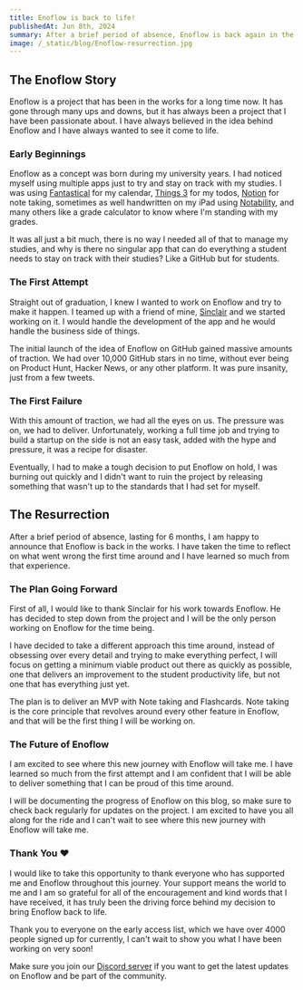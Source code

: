 ```yaml
---
title: Enoflow is back to life!
publishedAt: Jun 8th, 2024
summary: After a brief period of absence, Enoflow is back again in the works. Learn more about what we have been up to, the story until now and what's next in the future of Enoflow!
image: /_static/blog/Enoflow-resurrection.jpg
---
```


## The Enoflow Story

Enoflow is a project that has been in the works for a long time now. It has gone through many ups and downs, but it has always been a project that I have been passionate about. I have always believed in the idea behind Enoflow and I have always wanted to see it come to life.

### Early Beginnings

Enoflow as a concept was born during my university years. I had noticed myself using multiple apps just to try and stay on track with my studies. I was using [Fantastical](https://flexibits.com/fantastical) for my calendar, [Things 3](https://culturedcode.com/things/) for my todos, [Notion](https://notion.so) for note taking, sometimes as well handwritten on my iPad using [Notability](https://notability.com/), and many others like a grade calculator to know where I'm standing with my grades.

It was all just a bit much, there is no way I needed all of that to manage my studies, and why is there no singular app that can do everything a student needs to stay on track with their studies? Like a GitHub but for students.

### The First Attempt

Straight out of graduation, I knew I wanted to work on Enoflow and try to make it happen. I teamed up with a friend of mine, [Sinclair](https://x.com/F1VEBORDIER) and we started working on it. I would handle the development of the app and he would handle the business side of things.

The initial launch of the idea of Enoflow on GitHub gained massive amounts of traction. We had over 10,000 GitHub stars in no time, without ever being on Product Hunt, Hacker News, or any other platform. It was pure insanity, just from a few tweets.

### The First Failure

With this amount of traction, we had all the eyes on us. The pressure was on, we had to deliver. Unfortunately, working a full time job and trying to build a startup on the side is not an easy task, added with the hype and pressure, it was a recipe for disaster.

Eventually, I had to make a tough decision to put Enoflow on hold, I was burning out quickly and I didn't want to ruin the project by releasing something that wasn't up to the standards that I had set for myself.

## The Resurrection

After a brief period of absence, lasting for 6 months, I am happy to announce that Enoflow is back in the works. I have taken the time to reflect on what went wrong the first time around and I have learned so much from that experience.

### The Plan Going Forward

First of all, I would like to thank Sinclair for his work towards Enoflow. He has decided to step down from the project and I will be the only person working on Enoflow for the time being.

I have decided to take a different approach this time around, instead of obsessing over every detail and trying to make everything perfect, I will focus on getting a minimum viable product out there as quickly as possible, one that delivers an improvement to the student productivity life, but not one that has everything just yet.

The plan is to deliver an MVP with Note taking and Flashcards. Note taking is the core principle that revolves around every other feature in Enoflow, and that will be the first thing I will be working on.

### The Future of Enoflow

I am excited to see where this new journey with Enoflow will take me. I have learned so much from the first attempt and I am confident that I will be able to deliver something that I can be proud of this time around.

I will be documenting the progress of Enoflow on this blog, so make sure to check back regularly for updates on the project. I am excited to have you all along for the ride and I can't wait to see where this new journey with Enoflow will take me.

### Thank You ❤️

I would like to take this opportunity to thank everyone who has supported me and Enoflow throughout this journey. Your support means the world to me and I am so grateful for all of the encouragement and kind words that I have received, it has truly been the driving force behind my decision to bring Enoflow back to life.

Thank you to everyone on the early access list, which we have over 4000 people signed up for currently, I can't wait to show you what I have been working on very soon!

Make sure you join our [Discord server](https://discord.gg/ewKmQd8kYm) if you want to get the latest updates on Enoflow and be part of the community.
